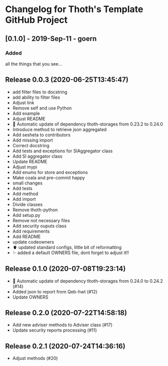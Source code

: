 # Changelog for Thoth's Template GitHub Project

## [0.1.0] - 2019-Sep-11 - goern

### Added

all the things that you see...

## Release 0.0.3 (2020-06-25T13:45:47)
* add filter files to docstring
* add ability to filter files
* Adjust link
* Remove self and use Python
* Add example
* Adjust README
* :pushpin: Automatic update of dependency thoth-storages from 0.23.2 to 0.24.0
* Introduce method to retrieve json aggregated
* Add sesheta to contributors
* Add missing import
* Correct docstring
* Add tests and exceptions for SIAggregator class
* Add SI aggregator class
* Update README
* Adjust mypi
* Add enums for store and exceptions
* Make coala and pre-commit happy
* small changes
* Add tests
* Add method
* Add import
* Divide classes
* Remove thoth-python
* Add setup.py
* Remove not necessary files
* Add security ouputs class
* Add requirements
* Add README
* update codeowners
* :arrow_up: updated standard configs, little bit of reformatting
* :sparkles: added a default OWNERS file, dont forget to adjust it!!

## Release 0.1.0 (2020-07-08T19:23:14)
* :pushpin: Automatic update of dependency thoth-storages from 0.24.0 to 0.24.2 (#14)
* Added json to report from Qeb-hwt (#12)
* Update OWNERS

## Release 0.2.0 (2020-07-22T14:58:18)
* Add new adviser methods to Adviser class (#17)
* Update security reports processing (#11)

## Release 0.2.1 (2020-07-24T14:36:16)
* Adjust methods (#20)
